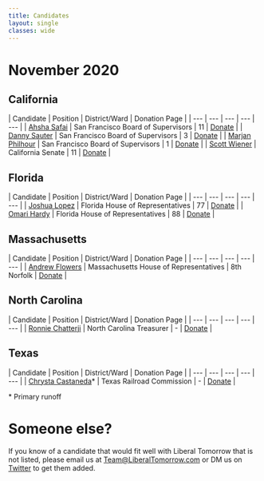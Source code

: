 ```yaml
---
title: Candidates
layout: single
classes: wide
---
```


# November 2020

## California

| Candidate | Position | District/Ward | Donation Page |
| --- | --- | --- | --- | --- |
| [Ahsha Safai](https://www.ahshaforsupervisor.com/)  | San Francisco Board of Supervisors | 11  | [Donate](https://secure.ngpvan.com/apOdCCy8_EyY47ttqSm1wA2)  |
| [Danny Sauter](https://www.dannyd3.com/)  | San Francisco Board of Supervisors | 3 | [Donate](https://secure.democracyengine.com/DannySauter)  |
| [Marjan Philhour](https://www.votemarjan.com/)  | San Francisco Board of Supervisors | 1 | [Donate](https://secure.democracyengine.com/PhilhourSupervisor2020)  |
| [Scott Wiener](https://www.scottwiener.com/)  | California Senate | 11 | [Donate](https://www.scottwiener.com/donate)  |

## Florida

| Candidate | Position | District/Ward | Donation Page |
| --- | --- | --- | --- | --- |
| [Joshua Lopez](https://joshualopez.vote/)  | Florida House of Representatives | 77 | [Donate](https://secure.actblue.com/donate/joshua-lopez-for-district-77-1)  |
| [Omari Hardy](https://twitter.com/OmariJHardy)  | Florida House of Representatives | 88 | [Donate](https://politics.raisethemoney.com/omarihardy) |

## Massachusetts

| Candidate | Position | District/Ward | Donation Page |
| --- | --- | --- | --- | --- |
| [Andrew Flowers](http://andrewflowers.com/)  | Massachusetts House of Representatives | 8th Norfolk | [Donate](https://secure.actblue.com/donate/andrew-flowers)  |

## North Carolina

| Candidate | Position | District/Ward | Donation Page |
| --- | --- | --- | --- | --- |
| [Ronnie Chatterji](http://andrewflowers.com/)  | North Carolina Treasurer | - | [Donate](https://secure.actblue.com/donate/ronnie-for-nc-fam)  |

## Texas

| Candidate | Position | District/Ward | Donation Page |
| --- | --- | --- | --- | --- |
| [Chrysta Castaneda](https://chrystafortexas.com/index.html)*  | Texas Railroad Commission | - | [Donate](https://secure.actblue.com/donate/bp-chrysta-website)  |

\* Primary runoff

# Someone else?

If you know of a candidate that would fit well with Liberal Tomorrow that is not listed, please email us at [Team@LiberalTomorrow.com](mailto:Team@LiberalTomorrow.com) or DM us on [Twitter](https://twitter.com/LiberalTomorrow) to get them added.
